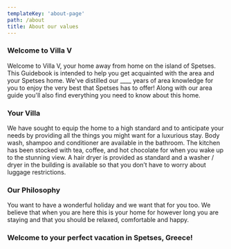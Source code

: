 ```yaml
---
templateKey: 'about-page'
path: /about
title: About our values
---
```

### Welcome to Villa V
Welcome to Villa V, your home away from home on the island of Spetses. This Guidebook is intended to help you get acquainted with the area and your Spetses home. We've distilled our ____ years of area knowledge for you to enjoy the very best that Spetses has to offer! Along with our area guide you'll also find everything you need to know about this home.

### Your Villa
We have sought to equip the home to a high standard and to anticipate your needs by providing all the things you might want for a luxurious stay. Body wash, shampoo and conditioner are available in the bathroom. The kitchen has been stocked with tea, coffee, and hot chocolate for when you wake up to the stunning view. A hair dryer is provided as standard and a washer / dryer in the building is available so that you don’t have to worry about luggage restrictions.

### Our Philosophy
You want to have a wonderful holiday and we want that for you too.  We believe that when you are here this is your home for however long you are staying and that you should be relaxed, comfortable and happy.

### Welcome to your perfect vacation in Spetses, Greece!
